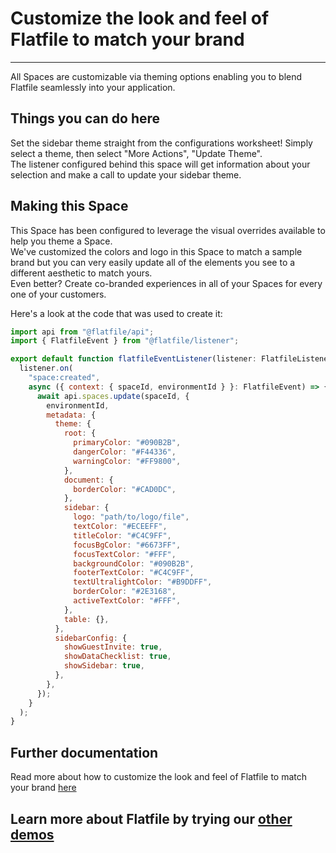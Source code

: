 # Customize the look and feel of Flatfile to match your brand

---

All Spaces are customizable via theming options enabling you to blend Flatfile seamlessly into your application.

## Things you can do here

Set the sidebar theme straight from the configurations worksheet! Simply select a theme, then select "More Actions", "Update Theme".\
The listener configured behind this space will get information about your selection and make a call to update your sidebar theme.

## Making this Space

This Space has been configured to leverage the visual overrides available to help you theme a Space.\
We've customized the colors and logo in this Space to match a sample brand but you can very easily update all of the elements you see to a different aesthetic to match yours.\
Even better? Create co-branded experiences in all of your Spaces for every one of your customers.

Here's a look at the code that was used to create it:

```jsx
import api from "@flatfile/api";
import { FlatfileEvent } from "@flatfile/listener";

export default function flatfileEventListener(listener: FlatfileListener) {
  listener.on(
    "space:created",
    async ({ context: { spaceId, environmentId } }: FlatfileEvent) => {
      await api.spaces.update(spaceId, {
        environmentId,
        metadata: {
          theme: {
            root: {
              primaryColor: "#090B2B",
              dangerColor: "#F44336",
              warningColor: "#FF9800",
            },
            document: {
              borderColor: "#CAD0DC",
            },
            sidebar: {
              logo: "path/to/logo/file",
              textColor: "#ECEEFF",
              titleColor: "#C4C9FF",
              focusBgColor: "#6673FF",
              focusTextColor: "#FFF",
              backgroundColor: "#090B2B",
              footerTextColor: "#C4C9FF",
              textUltralightColor: "#B9DDFF",
              borderColor: "#2E3168",
              activeTextColor: "#FFF",
            },
            table: {},
          },
          sidebarConfig: {
            showGuestInvite: true,
            showDataChecklist: true,
            showSidebar: true,
          },
        },
      });
    }
  );
}
```

## Further documentation

Read more about how to customize the look and feel of Flatfile to match your brand <a href="https://flatfile.com/docs/guides/theming" target="_blank">here</a>

## Learn more about Flatfile by trying our <a href="https://platform.flatfile.com/getting-started" target="_blank">other demos</a>
